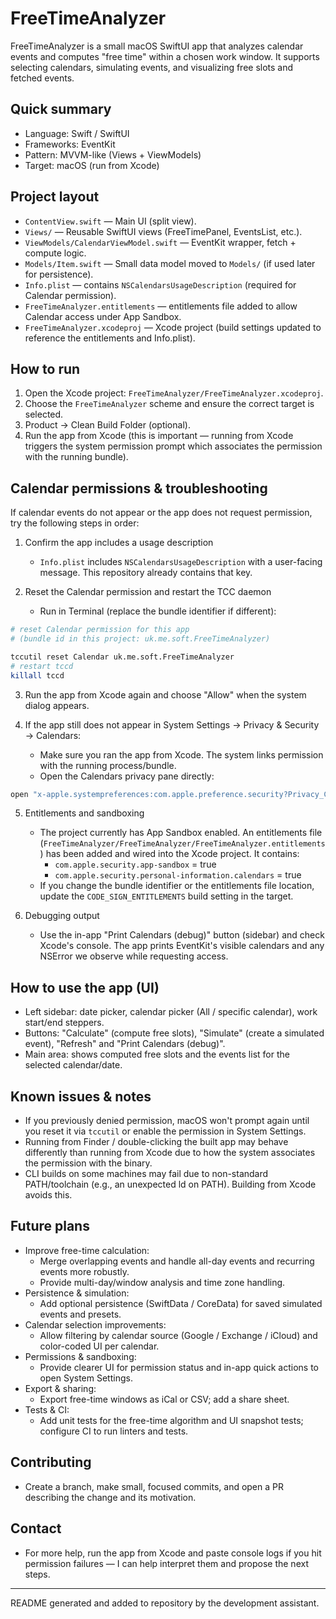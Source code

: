# FreeTimeAnalyzer

FreeTimeAnalyzer is a small macOS SwiftUI app that analyzes calendar events and computes "free time" within a chosen work window. It supports selecting calendars, simulating events, and visualizing free slots and fetched events.

## Quick summary
- Language: Swift / SwiftUI
- Frameworks: EventKit
- Pattern: MVVM-like (Views + ViewModels)
- Target: macOS (run from Xcode)

## Project layout
- `ContentView.swift` — Main UI (split view).
- `Views/` — Reusable SwiftUI views (FreeTimePanel, EventsList, etc.).
- `ViewModels/CalendarViewModel.swift` — EventKit wrapper, fetch + compute logic.
- `Models/Item.swift` — Small data model moved to `Models/` (if used later for persistence).
- `Info.plist` — contains `NSCalendarsUsageDescription` (required for Calendar permission).
- `FreeTimeAnalyzer.entitlements` — entitlements file added to allow Calendar access under App Sandbox.
- `FreeTimeAnalyzer.xcodeproj` — Xcode project (build settings updated to reference the entitlements and Info.plist).

## How to run
1. Open the Xcode project: `FreeTimeAnalyzer/FreeTimeAnalyzer.xcodeproj`.
2. Choose the `FreeTimeAnalyzer` scheme and ensure the correct target is selected.
3. Product → Clean Build Folder (optional).
4. Run the app from Xcode (this is important — running from Xcode triggers the system permission prompt which associates the permission with the running bundle).

## Calendar permissions & troubleshooting
If calendar events do not appear or the app does not request permission, try the following steps in order:

1. Confirm the app includes a usage description
   - `Info.plist` includes `NSCalendarsUsageDescription` with a user-facing message. This repository already contains that key.

2. Reset the Calendar permission and restart the TCC daemon
   - Run in Terminal (replace the bundle identifier if different):

```zsh
# reset Calendar permission for this app
# (bundle id in this project: uk.me.soft.FreeTimeAnalyzer)

tccutil reset Calendar uk.me.soft.FreeTimeAnalyzer
# restart tccd
killall tccd
```

3. Run the app from Xcode again and choose "Allow" when the system dialog appears.

4. If the app still does not appear in System Settings → Privacy & Security → Calendars:
   - Make sure you ran the app from Xcode. The system links permission with the running process/bundle.
   - Open the Calendars privacy pane directly:

```zsh
open "x-apple.systempreferences:com.apple.preference.security?Privacy_Calendars"
```

5. Entitlements and sandboxing
   - The project currently has App Sandbox enabled. An entitlements file (`FreeTimeAnalyzer/FreeTimeAnalyzer/FreeTimeAnalyzer.entitlements`) has been added and wired into the Xcode project. It contains:
     - `com.apple.security.app-sandbox` = true
     - `com.apple.security.personal-information.calendars` = true
   - If you change the bundle identifier or the entitlements file location, update the `CODE_SIGN_ENTITLEMENTS` build setting in the target.

6. Debugging output
   - Use the in-app "Print Calendars (debug)" button (sidebar) and check Xcode's console. The app prints EventKit's visible calendars and any NSError we observe while requesting access.

## How to use the app (UI)
- Left sidebar: date picker, calendar picker (All / specific calendar), work start/end steppers.
- Buttons: "Calculate" (compute free slots), "Simulate" (create a simulated event), "Refresh" and "Print Calendars (debug)".
- Main area: shows computed free slots and the events list for the selected calendar/date.

## Known issues & notes
- If you previously denied permission, macOS won't prompt again until you reset it via `tccutil` or enable the permission in System Settings.
- Running from Finder / double-clicking the built app may behave differently than running from Xcode due to how the system associates the permission with the binary.
- CLI builds on some machines may fail due to non-standard PATH/toolchain (e.g., an unexpected ld on PATH). Building from Xcode avoids this.

## Future plans
- Improve free-time calculation:
  - Merge overlapping events and handle all-day events and recurring events more robustly.
  - Provide multi-day/window analysis and time zone handling.
- Persistence & simulation:
  - Add optional persistence (SwiftData / CoreData) for saved simulated events and presets.
- Calendar selection improvements:
  - Allow filtering by calendar source (Google / Exchange / iCloud) and color-coded UI per calendar.
- Permissions & sandboxing:
  - Provide clearer UI for permission status and in-app quick actions to open System Settings.
- Export & sharing:
  - Export free-time windows as iCal or CSV; add a share sheet.
- Tests & CI:
  - Add unit tests for the free-time algorithm and UI snapshot tests; configure CI to run linters and tests.

## Contributing
- Create a branch, make small, focused commits, and open a PR describing the change and its motivation.

## Contact
- For more help, run the app from Xcode and paste console logs if you hit permission failures — I can help interpret them and propose the next steps.

---
README generated and added to repository by the development assistant.
